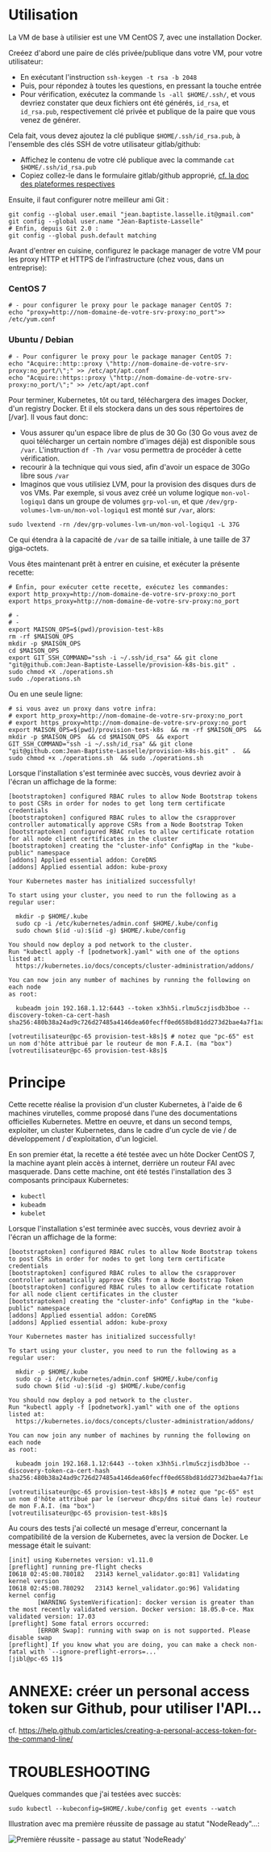 # Utilisation

La VM de base à utilisier est une VM CentOS 7, avec une installation Docker.

Creéez d'abord une paire de clés privée/publique dans votre VM, pour votre utilisateur:
* En exécutant l'instruction `ssh-keygen -t rsa -b 2048`
* Puis, pour répondez à toutes les questions, en pressant la touche entrée
* Pour vérification, exécutez la commande `ls -all $HOME/.ssh/`, et vous devriez constater que deux fichiers ont été générés, `id_rsa`, et `id_rsa.pub`, respectivement clé privée et publique de la paire que vous venez de générer.

Cela fait, vous devez ajoutez la clé publique `$HOME/.ssh/id_rsa.pub`, à l'ensemble des clés SSH de votre utilisateur gitlab/github:
* Affichez le contenu de votre clé publique avec la commande `cat $HOME/.ssh/id_rsa.pub`
* Copiez collez-le dans le formulaire gitlab/github approprié, [cf. la doc des plateformes respectives](https://help.github.com/articles/)

Ensuite, il faut configurer notre meilleur ami Git : 
```
git config --global user.email "jean.baptiste.lasselle.it@gmail.com"
git config --global user.name "Jean-Baptiste-Lasselle"
# Enfin, depuis Git 2.0 :
git config --global push.default matching
```

Avant d'entrer en cuisine, configurez le package manager de votre VM pour les proxy HTTP et HTTPS de l'infrastructure (chez vous, dans un entreprise):

### CentOS 7
``` 
# - pour configurer le proxy pour le package manager CentOS 7:
echo "proxy=http://nom-domaine-de-votre-srv-proxy:no_port">> /etc/yum.conf
```
### Ubuntu / Debian
``` 
# - Pour configurer le proxy pour le package manager CentOS 7:
echo "Acquire::http::proxy \"http://nom-domaine-de-votre-srv-proxy:no_port/\";" >> /etc/apt/apt.conf
echo "Acquire::https::proxy \"http://nom-domaine-de-votre-srv-proxy:no_port/\";" >> /etc/apt/apt.conf

```

Pour terminer, Kubernetes, tôt ou tard, téléchargera des images Docker, d'un registry Docker. Et il els stockera dans un des sous répertoires de [/var].
Il vous faut donc:
* Vous assurer qu'un espace libre de plus de 30 Go (30 Go vous avez de quoi télécharger un certain nombre d'images déjà) est disponible sous `/var`. L'instruction `df -Th /var` vosu permettra de procéder à cette vérification.
* recourir à la technique qui vous sied, afin d'avoir un espace de 30Go libre sous `/var`
* Imaginos que vous utilisiez LVM, pour la provision des disques durs de vos VMs. Par exemple, si vous avez créé un volume logique `mon-vol-logiqu1` dans un groupe de volumes `grp-vol-un`, et que `/dev/grp-volumes-lvm-un/mon-vol-logiqu1` est monté sur `/var`, alors:
```
sudo lvextend -rn /dev/grp-volumes-lvm-un/mon-vol-logiqu1 -L 37G
``` 
Ce qui étendra à la capacité de `/var` de sa taille initiale, à une taille de 37 giga-octets. 

Vous êtes maintenant prêt à entrer en cuisine, et exécuter la présente recette:

```
# Enfin, pour exécuter cette recette, exécutez les commandes:
export http_proxy=http://nom-domaine-de-votre-srv-proxy:no_port
export https_proxy=http://nom-domaine-de-votre-srv-proxy:no_port

# - 
# - 
export MAISON_OPS=$(pwd)/provision-test-k8s 
rm -rf $MAISON_OPS 
mkdir -p $MAISON_OPS 
cd $MAISON_OPS 
export GIT_SSH_COMMAND="ssh -i ~/.ssh/id_rsa" && git clone "git@github.com:Jean-Baptiste-Lasselle/provision-k8s-bis.git" . 
sudo chmod +X ./operations.sh 
sudo ./operations.sh
```
Ou en une seule ligne:
```
# si vous avez un proxy dans votre infra:
# export http_proxy=http://nom-domaine-de-votre-srv-proxy:no_port
# export https_proxy=http://nom-domaine-de-votre-srv-proxy:no_port
export MAISON_OPS=$(pwd)/provision-test-k8s  && rm -rf $MAISON_OPS  && mkdir -p $MAISON_OPS  && cd $MAISON_OPS  && export GIT_SSH_COMMAND="ssh -i ~/.ssh/id_rsa" && git clone "git@github.com:Jean-Baptiste-Lasselle/provision-k8s-bis.git" .  && sudo chmod +x ./operations.sh  && sudo ./operations.sh
```

Lorsque l'installation s'est terminée avec succès, vous devriez avoir à l'écran un affichage de la forme:

```
[bootstraptoken] configured RBAC rules to allow Node Bootstrap tokens to post CSRs in order for nodes to get long term certificate credentials
[bootstraptoken] configured RBAC rules to allow the csrapprover controller automatically approve CSRs from a Node Bootstrap Token
[bootstraptoken] configured RBAC rules to allow certificate rotation for all node client certificates in the cluster
[bootstraptoken] creating the "cluster-info" ConfigMap in the "kube-public" namespace
[addons] Applied essential addon: CoreDNS
[addons] Applied essential addon: kube-proxy

Your Kubernetes master has initialized successfully!

To start using your cluster, you need to run the following as a regular user:

  mkdir -p $HOME/.kube
  sudo cp -i /etc/kubernetes/admin.conf $HOME/.kube/config
  sudo chown $(id -u):$(id -g) $HOME/.kube/config

You should now deploy a pod network to the cluster.
Run "kubectl apply -f [podnetwork].yaml" with one of the options listed at:
  https://kubernetes.io/docs/concepts/cluster-administration/addons/

You can now join any number of machines by running the following on each node
as root:

  kubeadm join 192.168.1.12:6443 --token x3hh5i.rlmu5czjisdb3boe --discovery-token-ca-cert-hash sha256:480b38a24ad9c726d27485a4146dea60fecff0ed658bd81dd273d2bae4a7f1aa

[votreutilisateur@pc-65 provision-test-k8s]$ # notez que "pc-65" est un nom d'hôte attribué par le routeur de mon F.A.I. (ma "box")  
[votreutilisateur@pc-65 provision-test-k8s]$ 

```

# Principe

Cette recette réalise la provision d'un cluster Kubernetes, à l'aide de 6 machines virutelles, comme proposé dans l'une des documentations officielles Kubernetes.
Mettre en oeuvre, et dans un second temps, exploiter, un cluster Kubernetes, dans le cadre d'un cycle de vie / de développement / d'exploitation, d'un logiciel.

En son premier état, la recette a été testée avec un hôte Docker CentOS 7, la machine ayant plein accès à internet, derrière un routeur FAI avec masquerade.
Dans cette machine, ont été testés l'installation des 3 composants principaux Kubernetes:
* `kubectl`
* `kubeadm`
* `kubelet`


Lorsque l'installation s'est terminée avec succès, vous devriez avoir à l'écran un affichage de la forme:

```
[bootstraptoken] configured RBAC rules to allow Node Bootstrap tokens to post CSRs in order for nodes to get long term certificate credentials
[bootstraptoken] configured RBAC rules to allow the csrapprover controller automatically approve CSRs from a Node Bootstrap Token
[bootstraptoken] configured RBAC rules to allow certificate rotation for all node client certificates in the cluster
[bootstraptoken] creating the "cluster-info" ConfigMap in the "kube-public" namespace
[addons] Applied essential addon: CoreDNS
[addons] Applied essential addon: kube-proxy

Your Kubernetes master has initialized successfully!

To start using your cluster, you need to run the following as a regular user:

  mkdir -p $HOME/.kube
  sudo cp -i /etc/kubernetes/admin.conf $HOME/.kube/config
  sudo chown $(id -u):$(id -g) $HOME/.kube/config

You should now deploy a pod network to the cluster.
Run "kubectl apply -f [podnetwork].yaml" with one of the options listed at:
  https://kubernetes.io/docs/concepts/cluster-administration/addons/

You can now join any number of machines by running the following on each node
as root:

  kubeadm join 192.168.1.12:6443 --token x3hh5i.rlmu5czjisdb3boe --discovery-token-ca-cert-hash sha256:480b38a24ad9c726d27485a4146dea60fecff0ed658bd81dd273d2bae4a7f1aa

[votreutilisateur@pc-65 provision-test-k8s]$ # notez que "pc-65" est un nom d'hôte attribué par le (serveur dhcp/dns situé dans le) routeur de mon F.A.I. (ma "box")  
[votreutilisateur@pc-65 provision-test-k8s]$ 

```
 
Au cours des tests j'ai collecté un mesage d'erreur, concernant la compatibilité de la version de Kubernetes, avec la version de Docker. 
Le message était le suivant:

```
[init] using Kubernetes version: v1.11.0
[preflight] running pre-flight checks
I0618 02:45:08.780182   23143 kernel_validator.go:81] Validating kernel version
I0618 02:45:08.780292   23143 kernel_validator.go:96] Validating kernel config
        [WARNING SystemVerification]: docker version is greater than the most recently validated version. Docker version: 18.05.0-ce. Max validated version: 17.03
[preflight] Some fatal errors occurred:
        [ERROR Swap]: running with swap on is not supported. Please disable swap
[preflight] If you know what you are doing, you can make a check non-fatal with `--ignore-preflight-errors=...`
[jibl@pc-65 1]$
```

# ANNEXE: créer un personal access token sur Github, pour utiliser l'API...

cf. https://help.github.com/articles/creating-a-personal-access-token-for-the-command-line/


# TROUBLESHOOTING


Quelques commandes que j'ai testées avec succès:

```
sudo kubectl --kubeconfig=$HOME/.kube/config get events --watch
```

Illustration avec ma première réussite de passage au statut "NodeReady"...:

<!-- ![Première réussite - passage au statut 'NodeReady'](#https://raw.githubusercontent.com/Jean-Baptiste-Lasselle/provision-k8s-bis/master/images/premiere-reussite-k8s-avec-flannel-pr-passer-statut-node-ready.png) -->
![Première réussite - passage au statut 'NodeReady'](https://github.com/Jean-Baptiste-Lasselle/provision-k8s-bis/raw/master/images/premiere-reussite-k8s-avec-flannel-pr-passer-statut-node-ready.png)
